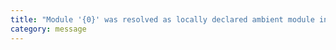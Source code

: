 ```yaml
---
title: "Module '{0}' was resolved as locally declared ambient module in file '{1}'."
category: message
---
```

